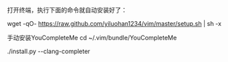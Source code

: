 打开终端，执行下面的命令就自动安装好了：

wget -qO- https://raw.github.com/yiluohan1234/vim/master/setup.sh | sh -x

手动安装YouCompleteMe
cd ~/.vim/bundle/YouCompleteMe

./install.py --clang-completer

